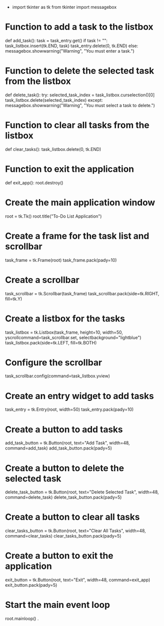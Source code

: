 - import tkinter as tk
from tkinter import messagebox

# Function to add a task to the listbox
def add_task():
    task = task_entry.get()
    if task != "":
        task_listbox.insert(tk.END, task)
        task_entry.delete(0, tk.END)
    else:
        messagebox.showwarning("Warning", "You must enter a task.")

# Function to delete the selected task from the listbox
def delete_task():
    try:
        selected_task_index = task_listbox.curselection()[0]
        task_listbox.delete(selected_task_index)
    except:
        messagebox.showwarning("Warning", "You must select a task to delete.")

# Function to clear all tasks from the listbox
def clear_tasks():
    task_listbox.delete(0, tk.END)

# Function to exit the application
def exit_app():
    root.destroy()

# Create the main application window
root = tk.Tk()
root.title("To-Do List Application")

# Create a frame for the task list and scrollbar
task_frame = tk.Frame(root)
task_frame.pack(pady=10)

# Create a scrollbar
task_scrollbar = tk.Scrollbar(task_frame)
task_scrollbar.pack(side=tk.RIGHT, fill=tk.Y)

# Create a listbox for the tasks
task_listbox = tk.Listbox(task_frame, height=10, width=50, yscrollcommand=task_scrollbar.set, selectbackground="lightblue")
task_listbox.pack(side=tk.LEFT, fill=tk.BOTH)

# Configure the scrollbar
task_scrollbar.config(command=task_listbox.yview)

# Create an entry widget to add tasks
task_entry = tk.Entry(root, width=50)
task_entry.pack(pady=10)

# Create a button to add tasks
add_task_button = tk.Button(root, text="Add Task", width=48, command=add_task)
add_task_button.pack(pady=5)

# Create a button to delete the selected task
delete_task_button = tk.Button(root, text="Delete Selected Task", width=48, command=delete_task)
delete_task_button.pack(pady=5)

# Create a button to clear all tasks
clear_tasks_button = tk.Button(root, text="Clear All Tasks", width=48, command=clear_tasks)
clear_tasks_button.pack(pady=5)

# Create a button to exit the application
exit_button = tk.Button(root, text="Exit", width=48, command=exit_app)
exit_button.pack(pady=5)

# Start the main event loop
root.mainloop()
.

<!---
JyothichandrikaGanpisetti/JyothichandrikaGanpisetti is a ✨ special ✨ repository because its `README.md` (this file) appears on your GitHub profile.
You can click the Preview link to take a look at your changes.
--->
